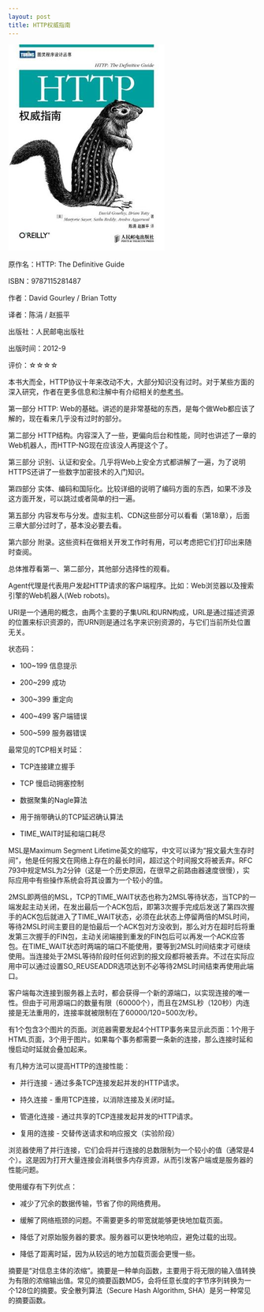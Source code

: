 ```yaml
---
layout: post
title: HTTP权威指南
---
```

<img class="cover" src="/images/2013/10/9787115281487.jpg" />

原作名：HTTP: The Definitive Guide

ISBN：9787115281487

作者：David Gourley / Brian Totty 

译者：陈涓 / 赵振平   

出版社：人民邮电出版社

出版时间：2012-9

评价：☆☆☆☆

本书大而全，HTTP协议十年来改动不大，大部分知识没有过时。对于某些方面的深入研究，作者在更多信息和注解中有介绍相关的[参考书](http://book.douban.com/doulist/3157398/)。

第一部分 HTTP: Web的基础。讲述的是非常基础的东西，是每个做Web都应该了解的，现在看来几乎没有过时的部分。

第二部分 HTTP结构。内容深入了一些，更偏向后台和性能，同时也讲述了一章的Web机器人，而HTTP-NG现在应该没人再提这个了。

第三部分 识别、认证和安全。几乎将Web上安全方式都讲解了一遍，为了说明HTTPS还讲了一些数字加密技术的入门知识。

第四部分 实体、编码和国际化。比较详细的说明了编码方面的东西，如果不涉及这方面开发，可以跳过或者简单的扫一遍。

第五部分 内容发布与分发。虚拟主机、CDN这些部分可以看看（第18章），后面三章大部分过时了，基本没必要去看。

第六部分 附录。这些资料在做相关开发工作时有用，可以考虑把它们打印出来随时查阅。

总体推荐看第一、第二部分，其他部分选择性的观看。

Agent代理是代表用户发起HTTP请求的客户端程序。比如：Web浏览器以及搜索引擎的Web机器人(Web robots)。

URI是一个通用的概念，由两个主要的子集URL和URN构成，URL是通过描述资源的位置来标识资源的，而URN则是通过名字来识别资源的，与它们当前所处位置无关。

状态码：

* 100~199 信息提示

* 200~299 成功

* 300~399 重定向

* 400~499 客户端错误

* 500~599 服务器错误


最常见的TCP相关时延：

* TCP连接建立握手

* TCP 慢启动拥塞控制

* 数据聚集的Nagle算法

* 用于捎带确认的TCP延迟确认算法

* TIME_WAIT时延和端口耗尽


MSL是Maximum Segment Lifetime英文的缩写，中文可以译为“报文最大生存时间”，他是任何报文在网络上存在的最长时间，超过这个时间报文将被丢弃。RFC 793中规定MSL为2分钟（这是一个历史原因，在很早之前路由器速度很慢），实际应用中有些操作系统会将其设置为一个较小的值。

2MSL即两倍的MSL，TCP的TIME_WAIT状态也称为2MSL等待状态，当TCP的一端发起主动关闭，在发出最后一个ACK包后，即第3次握手完成后发送了第四次握手的ACK包后就进入了TIME_WAIT状态，必须在此状态上停留两倍的MSL时间，等待2MSL时间主要目的是怕最后一个ACK包对方没收到，那么对方在超时后将重发第三次握手的FIN包，主动关闭端接到重发的FIN包后可以再发一个ACK应答包。在TIME_WAIT状态时两端的端口不能使用，要等到2MSL时间结束才可继续使用。当连接处于2MSL等待阶段时任何迟到的报文段都将被丢弃。不过在实际应用中可以通过设置SO_REUSEADDR选项达到不必等待2MSL时间结束再使用此端口。

客户端每次连接到服务器上去时，都会获得一个新的源端口，以实现连接的唯一性。但由于可用源端口的数量有限（60000个），而且在2MSL秒（120秒）内连接是无法重用的，连接率就被限制在了60000/120=500次/秒。

有1个包含3个图片的页面。浏览器需要发起4个HTTP事务来显示此页面：1个用于HTML页面，3个用于图片。如果每个事务都需要一条新的连接，那么连接时延和慢启动时延就会叠加起来。

有几种方法可以提高HTTP的连接性能：  

* 并行连接 - 通过多条TCP连接发起并发的HTTP请求。

* 持久连接 - 重用TCP连接，以消除连接及关闭时延。

* 管道化连接 - 通过共享的TCP连接发起并发的HTTP请求。

* 复用的连接 - 交替传送请求和响应报文（实验阶段）


浏览器使用了并行连接，它们会将并行连接的总数限制为一个较小的值（通常是4个）。这是因为打开大量连接会消耗很多内存资源，从而引发客户端或是服务器的性能问题。

使用缓存有下列优点：

* 减少了冗余的数据传输，节省了你的网络费用。

* 缓解了网络瓶颈的问题。不需要更多的带宽就能够更快地加载页面。

* 降低了对原始服务器的要求。服务器可以更快地响应，避免过载的出现。

* 降低了距离时延，因为从较远的地方加载页面会更慢一些。


摘要是“对信息主体的浓缩”。摘要是一种单向函数，主要用于将无限的输入值转换为有限的浓缩输出值。常见的摘要函数MD5，会将任意长度的字节序列转换为一个128位的摘要。安全散列算法（Secure Hash Algorithm, SHA）是另一种常见的摘要函数。